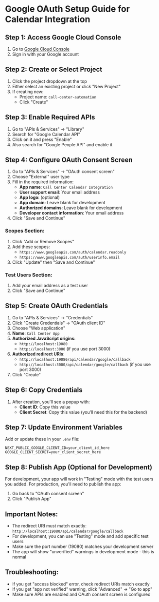 # Google OAuth Setup Guide for Calendar Integration

## Step 1: Access Google Cloud Console
1. Go to [Google Cloud Console](https://console.cloud.google.com/)
2. Sign in with your Google account

## Step 2: Create or Select Project
1. Click the project dropdown at the top
2. Either select an existing project or click "New Project"
3. If creating new:
   - Project name: `call-center-automation`
   - Click "Create"

## Step 3: Enable Required APIs
1. Go to "APIs & Services" → "Library"
2. Search for "Google Calendar API"
3. Click on it and press "Enable"
4. Also search for "Google People API" and enable it

## Step 4: Configure OAuth Consent Screen
1. Go to "APIs & Services" → "OAuth consent screen"
2. Choose "External" user type
3. Fill in the required information:
   - **App name**: `Call Center Calendar Integration`
   - **User support email**: Your email address
   - **App logo**: (optional)
   - **App domain**: Leave blank for development
   - **Authorized domains**: Leave blank for development
   - **Developer contact information**: Your email address
4. Click "Save and Continue"

### Scopes Section:
1. Click "Add or Remove Scopes"
2. Add these scopes:
   - `https://www.googleapis.com/auth/calendar.readonly`
   - `https://www.googleapis.com/auth/userinfo.email`
3. Click "Update" then "Save and Continue"

### Test Users Section:
1. Add your email address as a test user
2. Click "Save and Continue"

## Step 5: Create OAuth Credentials
1. Go to "APIs & Services" → "Credentials"
2. Click "Create Credentials" → "OAuth client ID"
3. Choose "Web application"
4. **Name**: `Call Center App`
5. **Authorized JavaScript origins**:
   - `http://localhost:19080`
   - `http://localhost:3000` (if you use port 3000)
6. **Authorized redirect URIs**:
   - `http://localhost:19080/api/calendar/google/callback`
   - `http://localhost:3000/api/calendar/google/callback` (if you use port 3000)
7. Click "Create"

## Step 6: Copy Credentials
1. After creation, you'll see a popup with:
   - **Client ID**: Copy this value
   - **Client Secret**: Copy this value (you'll need this for the backend)

## Step 7: Update Environment Variables
Add or update these in your `.env` file:

```env
NEXT_PUBLIC_GOOGLE_CLIENT_ID=your_client_id_here
GOOGLE_CLIENT_SECRET=your_client_secret_here
```

## Step 8: Publish App (Optional for Development)
For development, your app will work in "Testing" mode with the test users you added.
For production, you'll need to publish the app:
1. Go back to "OAuth consent screen"
2. Click "Publish App"

## Important Notes:
- The redirect URI must match exactly: `http://localhost:19080/api/calendar/google/callback`
- For development, you can use "Testing" mode and add specific test users
- Make sure the port number (19080) matches your development server
- The app will show "unverified" warnings in development mode - this is normal

## Troubleshooting:
- If you get "access blocked" error, check redirect URIs match exactly
- If you get "app not verified" warning, click "Advanced" → "Go to app"
- Make sure APIs are enabled and OAuth consent screen is configured
